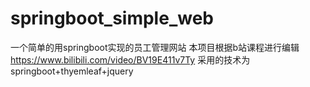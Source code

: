 # springboot_simple_web
一个简单的用springboot实现的员工管理网站
本项目根据b站课程进行编辑
https://www.bilibili.com/video/BV19E411v7Ty
采用的技术为 springboot+thyemleaf+jquery
